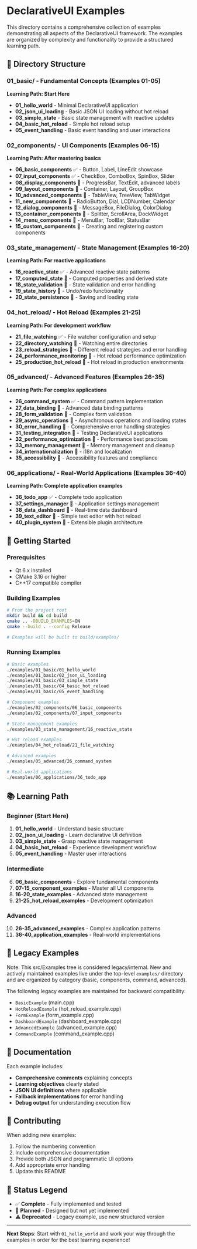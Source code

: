 # DeclarativeUI Examples

This directory contains a comprehensive collection of examples demonstrating all aspects of the DeclarativeUI framework. The examples are organized by complexity and functionality to provide a structured learning path.

## 📁 Directory Structure

### 01_basic/ - Fundamental Concepts (Examples 01-05)
**Learning Path: Start Here**

- **01_hello_world** - Minimal DeclarativeUI application
- **02_json_ui_loading** - Basic JSON UI loading without hot reload
- **03_simple_state** - Basic state management with reactive updates
- **04_basic_hot_reload** - Simple hot reload setup
- **05_event_handling** - Basic event handling and user interactions

### 02_components/ - UI Components (Examples 06-15)
**Learning Path: After mastering basics**

- **06_basic_components** ✅ - Button, Label, LineEdit showcase
- **07_input_components** ✅ - CheckBox, ComboBox, SpinBox, Slider
- **08_display_components** 🚧 - ProgressBar, TextEdit, advanced labels
- **09_layout_components** 🚧 - Container, Layout, GroupBox
- **10_advanced_components** 🚧 - TableView, TreeView, TabWidget
- **11_new_components** 🚧 - RadioButton, Dial, LCDNumber, Calendar
- **12_dialog_components** 🚧 - MessageBox, FileDialog, ColorDialog
- **13_container_components** 🚧 - Splitter, ScrollArea, DockWidget
- **14_menu_components** 🚧 - MenuBar, ToolBar, StatusBar
- **15_custom_components** 🚧 - Creating and registering custom components

### 03_state_management/ - State Management (Examples 16-20)
**Learning Path: For reactive applications**

- **16_reactive_state** ✅ - Advanced reactive state patterns
- **17_computed_state** 🚧 - Computed properties and derived state
- **18_state_validation** 🚧 - State validation and error handling
- **19_state_history** 🚧 - Undo/redo functionality
- **20_state_persistence** 🚧 - Saving and loading state

### 04_hot_reload/ - Hot Reload (Examples 21-25)
**Learning Path: For development workflow**

- **21_file_watching** ✅ - File watcher configuration and setup
- **22_directory_watching** 🚧 - Watching entire directories
- **23_reload_strategies** 🚧 - Different reload strategies and error handling
- **24_performance_monitoring** 🚧 - Hot reload performance optimization
- **25_production_hot_reload** 🚧 - Hot reload in production environments

### 05_advanced/ - Advanced Features (Examples 26-35)
**Learning Path: For complex applications**

- **26_command_system** ✅ - Command pattern implementation
- **27_data_binding** 🚧 - Advanced data binding patterns
- **28_form_validation** 🚧 - Complex form validation
- **29_async_operations** 🚧 - Asynchronous operations and loading states
- **30_error_handling** 🚧 - Comprehensive error handling strategies
- **31_testing_integration** 🚧 - Testing DeclarativeUI applications
- **32_performance_optimization** 🚧 - Performance best practices
- **33_memory_management** 🚧 - Memory management and cleanup
- **34_internationalization** 🚧 - i18n and localization
- **35_accessibility** 🚧 - Accessibility features and compliance

### 06_applications/ - Real-World Applications (Examples 36-40)
**Learning Path: Complete application examples**

- **36_todo_app** ✅ - Complete todo application
- **37_settings_manager** 🚧 - Application settings management
- **38_data_dashboard** 🚧 - Real-time data dashboard
- **39_text_editor** 🚧 - Simple text editor with hot reload
- **40_plugin_system** 🚧 - Extensible plugin architecture

## 🚀 Getting Started

### Prerequisites
- Qt 6.x installed
- CMake 3.16 or higher
- C++17 compatible compiler

### Building Examples
```bash
# From the project root
mkdir build && cd build
cmake .. -DBUILD_EXAMPLES=ON
cmake --build . --config Release

# Examples will be built to build/examples/
```

### Running Examples
```bash
# Basic examples
./examples/01_basic/01_hello_world
./examples/01_basic/02_json_ui_loading
./examples/01_basic/03_simple_state
./examples/01_basic/04_basic_hot_reload
./examples/01_basic/05_event_handling

# Component examples
./examples/02_components/06_basic_components
./examples/02_components/07_input_components

# State management examples
./examples/03_state_management/16_reactive_state

# Hot reload examples
./examples/04_hot_reload/21_file_watching

# Advanced examples
./examples/05_advanced/26_command_system

# Real-world applications
./examples/06_applications/36_todo_app
```

## 📚 Learning Path

### Beginner (Start Here)
1. **01_hello_world** - Understand basic structure
2. **02_json_ui_loading** - Learn declarative UI definition
3. **03_simple_state** - Grasp reactive state management
4. **04_basic_hot_reload** - Experience development workflow
5. **05_event_handling** - Master user interactions

### Intermediate
6. **06_basic_components** - Explore fundamental components
7. **07-15_component_examples** - Master all UI components
8. **16-20_state_examples** - Advanced state management
9. **21-25_hot_reload_examples** - Development optimization

### Advanced
10. **26-35_advanced_examples** - Complex application patterns
11. **36-40_application_examples** - Real-world implementations

## 🔧 Legacy Examples

Note: This src/Examples tree is considered legacy/internal. New and actively maintained examples live under the top-level `examples/` directory and are organized by category (basic, components, command, advanced).

The following legacy examples are maintained for backward compatibility:
- `BasicExample` (main.cpp)
- `HotReloadExample` (hot_reload_example.cpp)
- `FormExample` (form_example.cpp)
- `DashboardExample` (dashboard_example.cpp)
- `AdvancedExample` (advanced_example.cpp)
- `CommandExample` (command_example.cpp)

## 📖 Documentation

Each example includes:
- **Comprehensive comments** explaining concepts
- **Learning objectives** clearly stated
- **JSON UI definitions** where applicable
- **Fallback implementations** for error handling
- **Debug output** for understanding execution flow

## 🤝 Contributing

When adding new examples:
1. Follow the numbering convention
2. Include comprehensive documentation
3. Provide both JSON and programmatic UI options
4. Add appropriate error handling
5. Update this README

## 📝 Status Legend

- ✅ **Complete** - Fully implemented and tested
- 🚧 **Planned** - Designed but not yet implemented
- ⚠️ **Deprecated** - Legacy example, use new structured version

---

**Next Steps**: Start with `01_hello_world` and work your way through the examples in order for the best learning experience!
